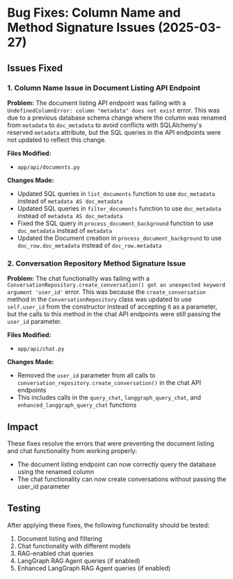 # Bug Fixes: Column Name and Method Signature Issues (2025-03-27)

## Issues Fixed

### 1. Column Name Issue in Document Listing API Endpoint

**Problem:**
The document listing API endpoint was failing with a `UndefinedColumnError: column "metadata" does not exist` error. This was due to a previous database schema change where the column was renamed from `metadata` to `doc_metadata` to avoid conflicts with SQLAlchemy's reserved `metadata` attribute, but the SQL queries in the API endpoints were not updated to reflect this change.

**Files Modified:**
- `app/api/documents.py`

**Changes Made:**
- Updated SQL queries in `list_documents` function to use `doc_metadata` instead of `metadata AS doc_metadata`
- Updated SQL queries in `filter_documents` function to use `doc_metadata` instead of `metadata AS doc_metadata`
- Fixed the SQL query in `process_document_background` function to use `doc_metadata` instead of `metadata`
- Updated the Document creation in `process_document_background` to use `doc_row.doc_metadata` instead of `doc_row.metadata`

### 2. Conversation Repository Method Signature Issue

**Problem:**
The chat functionality was failing with a `ConversationRepository.create_conversation() got an unexpected keyword argument 'user_id'` error. This was because the `create_conversation` method in the `ConversationRepository` class was updated to use `self.user_id` from the constructor instead of accepting it as a parameter, but the calls to this method in the chat API endpoints were still passing the `user_id` parameter.

**Files Modified:**
- `app/api/chat.py`

**Changes Made:**
- Removed the `user_id` parameter from all calls to `conversation_repository.create_conversation()` in the chat API endpoints
- This includes calls in the `query_chat`, `langgraph_query_chat`, and `enhanced_langgraph_query_chat` functions

## Impact

These fixes resolve the errors that were preventing the document listing and chat functionality from working properly:
- The document listing endpoint can now correctly query the database using the renamed column
- The chat functionality can now create conversations without passing the user_id parameter

## Testing

After applying these fixes, the following functionality should be tested:
1. Document listing and filtering
2. Chat functionality with different models
3. RAG-enabled chat queries
4. LangGraph RAG Agent queries (if enabled)
5. Enhanced LangGraph RAG Agent queries (if enabled)